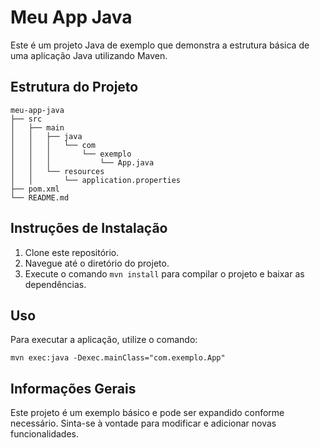 # Meu App Java

Este é um projeto Java de exemplo que demonstra a estrutura básica de uma aplicação Java utilizando Maven.

## Estrutura do Projeto

```
meu-app-java
├── src
│   ├── main
│   │   ├── java
│   │   │   └── com
│   │   │       └── exemplo
│   │   │           └── App.java
│   │   └── resources
│   │       └── application.properties
├── pom.xml
└── README.md
```

## Instruções de Instalação

1. Clone este repositório.
2. Navegue até o diretório do projeto.
3. Execute o comando `mvn install` para compilar o projeto e baixar as dependências.

## Uso

Para executar a aplicação, utilize o comando:

```
mvn exec:java -Dexec.mainClass="com.exemplo.App"
```

## Informações Gerais

Este projeto é um exemplo básico e pode ser expandido conforme necessário. Sinta-se à vontade para modificar e adicionar novas funcionalidades.